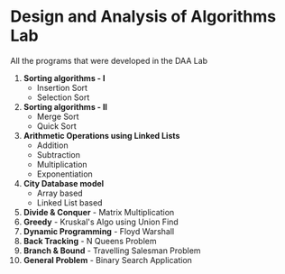 # Design and Analysis of Algorithms Lab
All the programs that were developed in the DAA Lab

1. **Sorting algorithms - I**
   - Insertion Sort
   - Selection Sort
2. **Sorting algorithms - II**
   - Merge Sort
   - Quick Sort
3. **Arithmetic Operations using Linked Lists**
   - Addition
   - Subtraction
   - Multiplication
   - Exponentiation
4. **City Database model**
   - Array based
   - Linked List based
5. **Divide & Conquer** - Matrix Multiplication
6. **Greedy** - Kruskal's Algo using Union Find
7. **Dynamic Programming** - Floyd Warshall
8. **Back Tracking** - N Queens Problem
9. **Branch & Bound** - Travelling Salesman Problem
10. **General Problem** - Binary Search Application